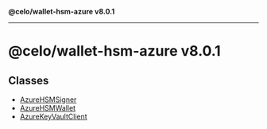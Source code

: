 **@celo/wallet-hsm-azure v8.0.1**

***

# @celo/wallet-hsm-azure v8.0.1

## Classes

- [AzureHSMSigner](classes/AzureHSMSigner.md)
- [AzureHSMWallet](classes/AzureHSMWallet.md)
- [AzureKeyVaultClient](classes/AzureKeyVaultClient.md)
